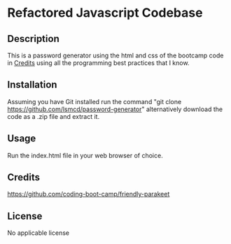 # Refactored Javascript Codebase

## Description

This is a password generator using the html and css of the bootcamp code in [Credits](#credits) using all the programming best practices that I know.

## Installation

Assuming you have Git installed run the command "git clone https://github.com/lsmcd/password-generator" alternatively download the code as a .zip file and extract it.

## Usage

Run the index.html file in your web browser of choice.

## Credits [](#credits)

https://github.com/coding-boot-camp/friendly-parakeet

## License

No applicable license
